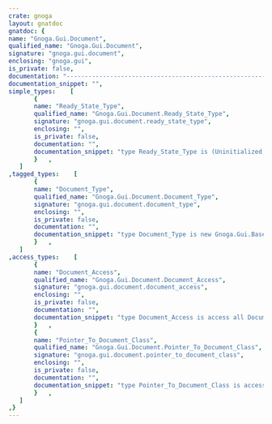 ```yaml
---
crate: gnoga
layout: gnatdoc
gnatdoc: {
name: "Gnoga.Gui.Document",
qualified_name: "Gnoga.Gui.Document",
signature: "gnoga.gui.document",
enclosing: "gnoga.gui",
is_private: false,
documentation: "-----------------------------------------------------------------------\n  Document_Type\n-----------------------------------------------------------------------\n  Document_Type is the class encapsulating the DOM's root document node\n  To use, access via Window_Type.Document",
documentation_snippet: "",
simple_types:    [
       {
       name: "Ready_State_Type",
       qualified_name: "Gnoga.Gui.Document.Ready_State_Type",
       signature: "gnoga.gui.document.ready_state_type",
       enclosing: "",
       is_private: false,
       documentation: "",
       documentation_snippet: "type Ready_State_Type is (Uninitialized, Loading, Interactive, Complete);",
       }   ,
   ]
,tagged_types:    [
       {
       name: "Document_Type",
       qualified_name: "Gnoga.Gui.Document.Document_Type",
       signature: "gnoga.gui.document.document_type",
       enclosing: "",
       is_private: false,
       documentation: "",
       documentation_snippet: "type Document_Type is new Gnoga.Gui.Base.Base_Type with private;",
       }   ,
   ]
,access_types:    [
       {
       name: "Document_Access",
       qualified_name: "Gnoga.Gui.Document.Document_Access",
       signature: "gnoga.gui.document.document_access",
       enclosing: "",
       is_private: false,
       documentation: "",
       documentation_snippet: "type Document_Access is access all Document_Type;",
       }   ,
       {
       name: "Pointer_To_Document_Class",
       qualified_name: "Gnoga.Gui.Document.Pointer_To_Document_Class",
       signature: "gnoga.gui.document.pointer_to_document_class",
       enclosing: "",
       is_private: false,
       documentation: "",
       documentation_snippet: "type Pointer_To_Document_Class is access all Document_Type'Class;",
       }   ,
   ]
,}
---
```

